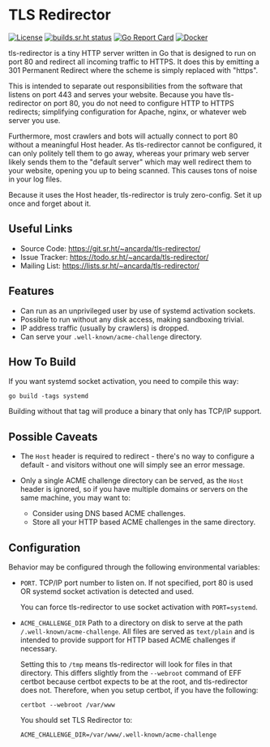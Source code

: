 # TLS Redirector

[![License](https://img.shields.io/badge/License-AGPL--3.0--or--later-teal)](https://choosealicense.com/licenses/agpl-3.0/)
[![builds.sr.ht status](https://builds.sr.ht/~ancarda/tls-redirector.svg)](https://builds.sr.ht/~ancarda/tls-redirector)
[![Go Report Card](https://goreportcard.com/badge/github.com/ancarda/tls-redirector)](https://goreportcard.com/report/github.com/ancarda/tls-redirector)
[![Docker](https://img.shields.io/docker/pulls/ancarda/tls-redirector)](https://hub.docker.com/r/ancarda/tls-redirector)

tls-redirector is a tiny HTTP server written in Go that is designed to run on
port 80 and redirect all incoming traffic to HTTPS. It does this by emitting a
301 Permanent Redirect where the scheme is simply replaced with "https".

This is intended to separate out responsibilities from the software that
listens on port 443 and serves your website. Because you have tls-redirector
on port 80, you do not need to configure HTTP to HTTPS redirects; simplifying
configuration for Apache, nginx, or whatever web server you use.

Furthermore, most crawlers and bots will actually connect to port 80 without a
meaningful Host header. As tls-redirector cannot be configured, it can only
politely tell them to go away, whereas your primary web server likely sends
them to the "default server" which may well redirect them to your website,
opening you up to being scanned. This causes tons of noise in your log files.

Because it uses the Host header, tls-redirector is truly zero-config. Set it
up once and forget about it.

## Useful Links

* Source Code:   <https://git.sr.ht/~ancarda/tls-redirector/>
* Issue Tracker: <https://todo.sr.ht/~ancarda/tls-redirector/>
* Mailing List:  <https://lists.sr.ht/~ancarda/tls-redirector/>

## Features

* Can run as an unprivileged user by use of systemd activation sockets.
* Possible to run without any disk access, making sandboxing trivial.
* IP address traffic (usually by crawlers) is dropped.
* Can serve your `.well-known/acme-challenge` directory.

## How To Build

If you want systemd socket activation, you need to compile this way:

    go build -tags systemd

Building without that tag will produce a binary that only has TCP/IP support.

## Possible Caveats

* The `Host` header is required to redirect - there's no way to configure a
  default - and visitors without one will simply see an error message.

* Only a single ACME challenge directory can be served, as the `Host` header
  is ignored, so if you have multiple domains or servers on the same machine,
  you may want to:
    * Consider using DNS based ACME challenges.
    * Store all your HTTP based ACME challenges in the same directory.

## Configuration

Behavior may be configured through the following environmental variables:

* `PORT`. TCP/IP port number to listen on. If not specified, port 80 is used
  OR systemd socket activation is detected and used.

  You can force tls-redirector to use socket activation with `PORT=systemd`.

* `ACME_CHALLENGE_DIR` Path to a directory on disk to serve at the
  path `/.well-known/acme-challenge`. All files are served as `text/plain` and
  is intended to provide support for HTTP based ACME challenges if necessary.

  Setting this to `/tmp` means tls-redirector will look for files in that
  directory. This differs slightly from the `--webroot` command of EFF certbot
  because certbot expects to be at the root, and tls-redirector does not.
  Therefore, when you setup certbot, if you have the following:

  `certbot --webroot /var/www`

  You should set TLS Redirector to:

  `ACME_CHALLENGE_DIR=/var/www/.well-known/acme-challenge`
